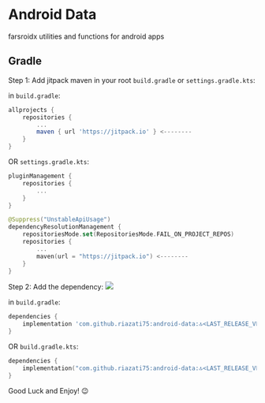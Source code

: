 # Android Data

farsroidx utilities and functions for android apps

## Gradle

Step 1: Add jitpack maven in your root `build.gradle` or `settings.gradle.kts`:

in `build.gradle`:
```groovy
allprojects {
    repositories {
        ...
        maven { url 'https://jitpack.io' } <--------
    }
}
```
OR `settings.gradle.kts`:
```kotlin
pluginManagement {
    repositories {
        ...
    }
}

@Suppress("UnstableApiUsage")
dependencyResolutionManagement {
    repositoriesMode.set(RepositoriesMode.FAIL_ON_PROJECT_REPOS)
    repositories {
        ...
        maven(url = "https://jitpack.io") <--------
    }
}
```

Step 2: Add the dependency: [![](https://jitpack.io/v/riazati75/android-data.svg)](https://jitpack.io/#riazati75/android-data)

in `build.gradle`:
```groovy
dependencies {
    implementation 'com.github.riazati75:android-data:🔝<LAST_RELEASE_VERSION>🔝'
}
```
OR `build.gradle.kts`:
```kotlin
dependencies {
    implementation("com.github.riazati75:android-data:🔝<LAST_RELEASE_VERSION>🔝")
}
```

Good Luck and Enjoy! 😉